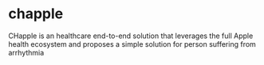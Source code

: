 # chapple
CHapple is an healthcare end-to-end solution that leverages the full Apple health ecosystem and proposes a simple solution for person suffering from arrhythmia
